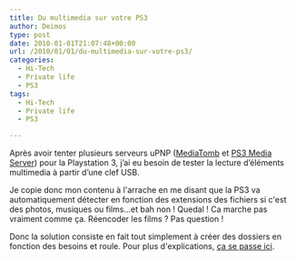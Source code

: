 ```yaml
---
title: Du multimedia sur votre PS3
author: Deimos
type: post
date: 2010-01-01T21:07:48+00:00
url: /2010/01/01/du-multimedia-sur-votre-ps3/
categories:
  - Hi-Tech
  - Private life
  - PS3
tags:
  - Hi-Tech
  - Private life
  - PS3

---
```


Après avoir tenter plusieurs serveurs uPNP ([MediaTomb][1] et [PS3 Media Server][2]) pour la Playstation 3, j’ai eu besoin de tester la lecture d’éléments multimedia à partir d’une clef USB.

Je copie donc mon contenu à l'arrache en me disant que la PS3 va automatiquement détecter en fonction des extensions des fichiers si c'est des photos, musiques ou films...et bah non ! Quedal ! Ca marche pas vraiment comme ça. Réencoder les films ? Pas question !

Donc la solution consiste en fait tout simplement à créer des dossiers en fonction des besoins et roule. Pour plus d'explications, [ça se passe ici][3].

 [1]: http://wiki.deimos.fr/MediaTomb_:_Mise_en_place_d%27un_serveur_multim%C3%A9dia_%28UPnP%29
 [2]: http://wiki.deimos.fr/PS3_Media_Server_:_Un_Serveur_UPnP_performant_pour_la_Playstation_3
 [3]: http://wiki.deimos.fr/PS3_:_Comment_du_multimedia_sur_disque_dur_externe_ou_clef_USB
